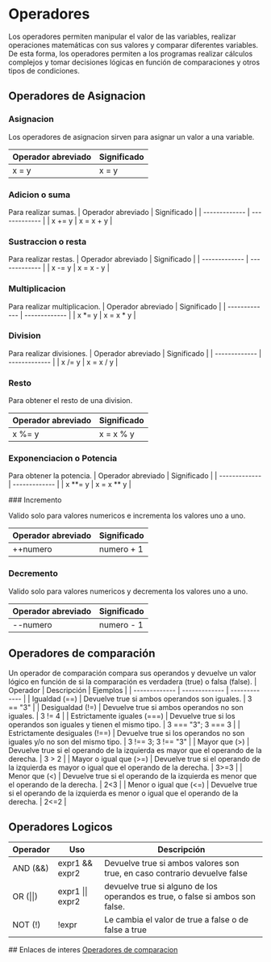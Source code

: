 # Operadores

Los operadores permiten manipular el valor de las variables, realizar operaciones matemáticas con sus valores y comparar diferentes variables. De esta forma, los operadores permiten a los programas realizar cálculos complejos y tomar decisiones lógicas en función de comparaciones y otros tipos de condiciones.

## Operadores de Asignacion

### Asignacion 

Los operadores de asignacion sirven para asignar un valor a una variable.

| Operador abreviado  | Significado |
| ------------- | ------------- |
| x = y  | x = y  |

### Adicion o suma

Para realizar sumas.
| Operador abreviado  | Significado |
| ------------- | ------------- |
| x += y  | x = x + y  |

### Sustraccion o resta

Para realizar restas.
| Operador abreviado  | Significado |
| ------------- | ------------- |
| x -= y  | x = x - y  |

### Multiplicacion

Para realizar multiplicacion.
| Operador abreviado  | Significado |
| ------------- | ------------- |
| x *= y | x = x * y |

### Division

Para realizar divisiones.
| Operador abreviado | Significado |
| ------------- | ------------- |
| x /= y | x = x / y |

### Resto

Para obtener el resto de una division.

| Operador abreviado  | Significado |
| ------------- | ------------- |
| x %= y | x = x % y |

### Exponenciacion o Potencia

Para obtener la potencia.
| Operador abreviado  | Significado |
| ------------- | ------------- |
| x **= y | x = x ** y  |

### Incremento

Valido solo para valores numericos e incrementa los valores uno a uno.

| Operador abreviado  | Significado |
| ------------- | ------------- |
| ++numero | numero + 1 |

### Decremento

Valido solo para valores numericos y decrementa los valores uno a uno.

| Operador abreviado  | Significado |
| ------------- | ------------- |
| --numero | numero - 1 |

## Operadores de comparación

Un operador de comparación compara sus operandos y devuelve un valor lógico en función de si la comparación es verdadera (true) o falsa (false). 
| Operador  | Descripción | Ejemplos |
| ------------- | ------------- | ------------- |
| Igualdad (==) | Devuelve true si ambos operandos son iguales.  | 3 == "3" |
| Desigualdad (!=) | Devuelve true si ambos operandos no son iguales.  | 3 != 4 |
| Estrictamente iguales (===) | Devuelve true si los operandos son iguales y tienen el mismo tipo.  | 3 === "3"; 3 === 3 |
| Estrictamente desiguales (!==) | Devuelve true si los operandos no son iguales y/o no son del mismo tipo.  | 3 !== 3; 3 !== "3" |
| Mayor que (>) | Devuelve true si el operando de la izquierda es mayor que el operando de la derecha.  | 3 > 2 |
| Mayor o igual que (>=) | Devuelve true si el operando de la izquierda es mayor o igual que el operando de la derecha. | 3>=3 |
| Menor que (<) | Devuelve true si el operando de la izquierda es menor que el operando de la derecha.  | 2<3 |
| Menor o igual que (<=) | Devuelve true si el operando de la izquierda es menor o igual que el operando de la derecha.  | 2<=2 |

## Operadores Logicos

| Operador  | Uso | Descripción |
| ------------- | ------------- | ------------- |
| AND (&&) | expr1 && expr2 | Devuelve true si ambos valores son true, en caso contrario devuelve false |
| OR (\|\|) | expr1 \|\| expr2 | devuelve true si alguno de los operandos es true, o false si ambos son false. |
| NOT (!) | !expr | Le cambia el valor de true a false o de false a true |

## Enlaces de interes
[Operadores de comparacion](https://developer.mozilla.org/es/docs/Web/JavaScript/Guide/Expressions_and_Operators#Operadores_de_comparaci%C3%B3n)